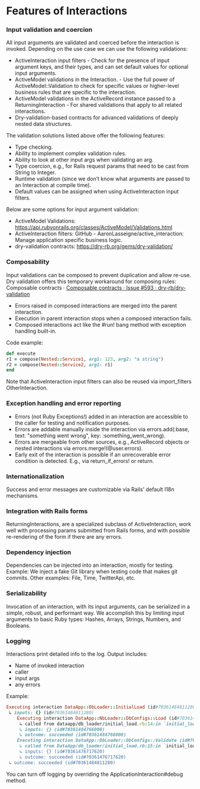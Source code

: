 # Features of Interactions

### Input validation and coercion
All input arguments are validated and coerced before the interaction is invoked. Depending on the use case we can use the following validations:
- ActiveInteraction input filters - Check for the presence of input argument keys, and their types, and can set default values for optional input arguments.
- ActiveModel validations in the Interaction. - Use the full power of ActiveModel::Validation to check for specific values or higher-level business rules that are specific to the interaction.
- ActiveModel validations in the ActiveRecord instance passed to a ReturningInteraction - For shared validations that apply to all related interactions.
- Dry-validation-based contracts for advanced validations of deeply nested data structures.

The validation solutions listed above offer the following features:
* Type checking.
* Ability to implement complex validation rules.
* Ability to look at other input args when validating an arg.
* Type coercion, e.g., for Rails request params that need to be cast from String to Integer.
* Runtime validation (since we don’t know what arguments are passed to an Interaction at compile time).
* Default values can be assigned when using ActiveInteraction input filters.

Below are some options for input argument validation:
* ActiveModel Validations: https://api.rubyonrails.org/classes/ActiveModel/Validations.html
* ActiveInteraction filters: GitHub - AaronLasseigne/active_interaction: Manage application specific business logic.
* dry-validation contracts: https://dry-rb.org/gems/dry-validation/

### Composability
Input validations can be composed to prevent duplication and allow re-use. Dry validation offers this temporary workaround for composing rules: Composable contracts · [Composable contracts · Issue #593 · dry-rb/dry-validation](https://github.com/dry-rb/dry-validation/issues/593#issuecomment-631597226)
* Errors raised in composed interactions are merged into the parent interaction.
* Execution in parent interaction stops when a composed interaction fails.
* Composed interactions act like the #run! bang method with exception handling built-in.

Code example:

```ruby
def execute
r1 = compose(Nested::Service1, arg1: 123, arg2: "a string")
r2 = compose(Nested::Service2, arg1: r1)
end
```
Note that ActiveInteraction input filters can also be reused via import_filters OtherInteraction.

### Exception handling and error reporting
* Errors (not Ruby Exceptions!) added in an interaction are accessible to the caller for testing and notification purposes.
* Errors are addable manually inside the interaction via errors.add(:base, text: "something went wrong", key: :something_went_wrong).
* Errors are mergeable from other sources, e.g., ActiveRecord objects or nested interactions via errors.merge!(@user.errors).
* Early exit of the interaction is possible if an unrecoverable error condition is detected. E.g., via return_if_errors! or return.

### Internationalization
Success and error messages are customizable via Rails' default I18n mechanisms.

### Integration with Rails forms
ReturningInteractions, are a specialized subclass of ActiveInteraction, work well with processing params submitted from Rails forms, and with possible re-rendering of the form if there are any errors.

### Dependency injection
Dependencies can be injected into an interaction, mostly for testing. Example: We inject a fake Git library when testing code that makes git commits. Other examples: File, Time, TwitterApi, etc.

### Serializability
Invocation of an interaction, with its input arguments, can be serialized in a simple, robust, and performant way. We accomplish this by limiting input arguments to basic Ruby types: Hashes, Arrays, Strings, Numbers, and Booleans.

### Logging
Interactions print detailed info to the log. Output includes:
* Name of invoked interaction
* caller
* input args
* any errors

Example:
```ruby
Executing interaction DataApp::DbLoader::InitialLoad (id#70361484811280)
 ↳ inputs: {} (id#70361484811280)
    Executing interaction DataApp::NbLoader::DbConfigs::Load (id#70361484766000)
     ↳ called from dataapp/db_loader/initial_load.rb:14:in `initial_load_db_config' (id#70361484766000)
     ↳ inputs: {} (id#70361484766000)
     ↳ outcome: succeeded (id#70361484766000)
    Executing interaction DataApp::DbLoader::DbConfigs::Validate (id#70361476717620)
     ↳ called from DataApp/db_loader/initial_load.rb:15:in `initial_load_db_config' (id#70361476717620)
     ↳ inputs: {} (id#70361476717620)
     ↳ outcome: succeeded (id#70361476717620)
 ↳ outcome: succeeded (id#70361484811280)
```

You can turn off logging by overriding the ApplicationInteraction#debug method.

